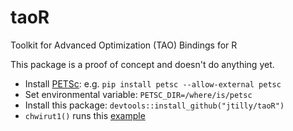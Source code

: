 # taoR
Toolkit for Advanced Optimization (TAO) Bindings for R

This package is a proof of concept and doesn't do anything yet.

* Install [PETSc](http://www.mcs.anl.gov/petsc/): e.g. `pip install petsc --allow-external petsc`
* Set environmental variable: `PETSC_DIR=/where/is/petsc`
* Install this package: `devtools::install_github("jtilly/taoR")`
* `chwirut1()` runs this [example](http://www.mcs.anl.gov/petsc/petsc-current/src/tao/leastsquares/examples/tutorials/chwirut1.c.html)

